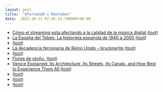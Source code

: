 ```yaml
---
layout: post
title:  "@fernand0's Mastodon"
date:  2023-10-21 07:45:15.708000+00:00
---
```

*  [Cómo el streaming esta afectando a la calidad de la música digital ](https://mangelesbroullon.wordpress.com/2023/10/04/como-el-streaming-esta-afectando-a-la-calidad-de-la-musica-digital) ([toot](https://mastodon.social/@fernand0/111271891154146517))
*  [La España del Tebeo. La historieta española de 1940 a 2000 ](https://fotografiasenmovimiento.wordpress.com/2023/10/07/la-espana-del-tebeo-la-historieta-espanola-de-1940-a-2000) ([toot](https://mastodon.social/@fernand0/111271785609709023))
*  [ ](https://mastodon.social/@pjorge) ([toot](https://mastodon.social/@fernand0/111268841137830366))
*  [La decadencia ferroviaria de Reino Unido – brucknerite ](https://brucknerite.net/2023/10/la-decadencia-ferroviaria-de-reino-unido.htm) ([toot](https://mastodon.social/@fernand0/111268675145307770))
*  [ ](https://mastodon.social/@pjorge) ([toot](https://mastodon.social/@fernand0/111268630561309813))
*  [Flores de otoño. ](https://avecesunafoto.wordpress.com/2023/10/20/flores-de-otono-2) ([toot](https://mastodon.social/@fernand0/111268546203087646))
*  [Venice Explained: Its Architecture, Its Streets, Its Canals, and How Best to Experience Them All ](https://www.openculture.com/2023/10/venice-explained-its-architecture-its-streets-its-canals-and-how-best-to-experience-them-all.htm) ([toot](https://mastodon.social/@fernand0/111268454819510988))
*  [ ](https://mastodon.social/@pjorge) ([toot](https://mastodon.social/@fernand0/111268399844145709))
*  [ ](https://mastodon.social/@vrruiz) ([toot](https://mastodon.social/@fernand0/111268319368358694))
*  [ ](https://ieji.de/@GatOscuro) ([toot](https://mastodon.social/@fernand0/111268296550341214))
